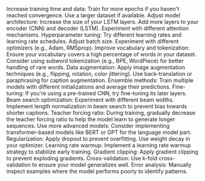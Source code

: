 Increase training time and data:
Train for more epochs if you haven't reached convergence.
Use a larger dataset if available.
Adjust model architecture:
Increase the size of your LSTM layers.
Add more layers to your encoder (CNN) and decoder (LSTM).
Experiment with different attention mechanisms.
Hyperparameter tuning:
Try different learning rates and learning rate schedules.
Adjust batch size.
Experiment with different optimizers (e.g., Adam, RMSprop).
Improve vocabulary and tokenization:
Ensure your vocabulary covers a high percentage of words in your dataset.
Consider using subword tokenization (e.g., BPE, WordPiece) for better handling of rare words.
Data augmentation:
Apply image augmentation techniques (e.g., flipping, rotation, color jittering).
Use back-translation or paraphrasing for caption augmentation.
Ensemble methods:
Train multiple models with different initializations and average their predictions.
Fine-tuning:
If you're using a pre-trained CNN, try fine-tuning its later layers.
Beam search optimization:
Experiment with different beam widths.
Implement length normalization in beam search to prevent bias towards shorter captions.
Teacher forcing ratio:
During training, gradually decrease the teacher forcing ratio to help the model learn to generate longer sequences.
Use more advanced models:
Consider implementing transformer-based models like BERT or GPT for the language model part.
Regularization:
Apply dropout to prevent overfitting.
Use weight decay in your optimizer.
Learning rate warmup:
Implement a learning rate warmup strategy to stabilize early training.
Gradient clipping:
Apply gradient clipping to prevent exploding gradients.
Cross-validation:
Use k-fold cross-validation to ensure your model generalizes well.
Error analysis:
Manually inspect examples where the model performs poorly to identify patterns.